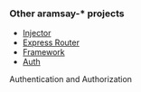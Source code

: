 ### Other aramsay-* projects

* [Injector](https://github.com/andrewaramsay/aramsay-injector)
* [Express Router](https://github.com/andrewaramsay/aramsay-express-router)
* [Framework](https://github.com/andrewaramsay/aramsay-framework)
* [Auth](https://github.com/andrewaramsay/aramsay-auth)

Authentication and Authorization
